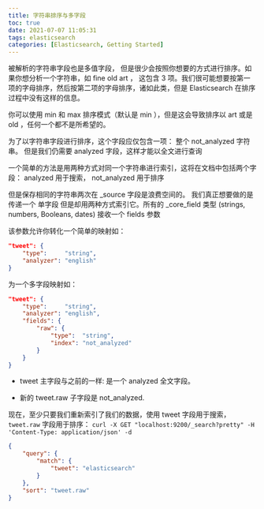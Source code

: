 ```yaml
---
title: 字符串排序与多字段
toc: true
date: 2021-07-07 11:05:31
tags: elasticsearch
categories: [Elasticsearch, Getting Started]
---
```



被解析的字符串字段也是多值字段， 但是很少会按照你想要的方式进行排序。如果你想分析一个字符串，如 fine old art ， 这包含 3 项。我们很可能想要按第一项的字母排序，然后按第二项的字母排序，诸如此类，但是 Elasticsearch 在排序过程中没有这样的信息。

你可以使用 min 和 max 排序模式（默认是 min ），但是这会导致排序以 art 或是 old ，任何一个都不是所希望的。

为了以字符串字段进行排序，这个字段应仅包含一项： 整个 not_analyzed 字符串。 但是我们仍需要 analyzed 字段，这样才能以全文进行查询

一个简单的方法是用两种方式对同一个字符串进行索引，这将在文档中包括两个字段： analyzed 用于搜索， not_analyzed 用于排序

但是保存相同的字符串两次在 _source 字段是浪费空间的。 我们真正想要做的是传递一个 单字段 但是却用两种方式索引它。所有的 _core_field 类型 (strings, numbers, Booleans, dates) 接收一个 fields 参数

该参数允许你转化一个简单的映射如：
```json
"tweet": {
    "type":     "string",
    "analyzer": "english"
}
```

为一个多字段映射如：

```json
"tweet": { 
    "type":     "string",
    "analyzer": "english",
    "fields": {
        "raw": { 
            "type":  "string",
            "index": "not_analyzed"
        }
    }
}
```
	
- tweet 主字段与之前的一样: 是一个 analyzed 全文字段。

- 新的 tweet.raw 子字段是 not_analyzed.

现在，至少只要我们重新索引了我们的数据，使用 tweet 字段用于搜索，`tweet.raw` 字段用于排序：
`curl -X GET "localhost:9200/_search?pretty" -H 'Content-Type: application/json' -d`
```json
{
    "query": {
        "match": {
            "tweet": "elasticsearch"
        }
    },
    "sort": "tweet.raw"
}
```

